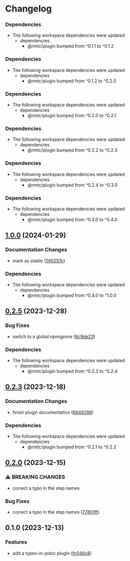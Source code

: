 # Changelog

### Dependencies

* The following workspace dependencies were updated
  * dependencies
    * @rmtc/plugin bumped from ^0.1.1 to ^0.1.2

### Dependencies

* The following workspace dependencies were updated
  * dependencies
    * @rmtc/plugin bumped from ^0.1.2 to ^0.2.0

### Dependencies

* The following workspace dependencies were updated
  * dependencies
    * @rmtc/plugin bumped from ^0.2.0 to ^0.2.1

### Dependencies

* The following workspace dependencies were updated
  * dependencies
    * @rmtc/plugin bumped from ^0.2.2 to ^0.2.3

### Dependencies

* The following workspace dependencies were updated
  * dependencies
    * @rmtc/plugin bumped from ^0.2.4 to ^0.3.0

### Dependencies

* The following workspace dependencies were updated
  * dependencies
    * @rmtc/plugin bumped from ^0.3.0 to ^0.4.0

## [1.0.0](https://github.com/rowanmanning/toolchain/compare/plugin-types-in-jsdoc-v0.2.7...plugin-types-in-jsdoc-v1.0.0) (2024-01-29)


### Documentation Changes

* mark as stable ([595257c](https://github.com/rowanmanning/toolchain/commit/595257cdb79b451a728a60d67063279f4b7b9105))


### Dependencies

* The following workspace dependencies were updated
  * dependencies
    * @rmtc/plugin bumped from ^0.4.0 to ^1.0.0

## [0.2.5](https://github.com/rowanmanning/toolchain/compare/plugin-types-in-jsdoc-v0.2.4...plugin-types-in-jsdoc-v0.2.5) (2023-12-28)


### Bug Fixes

* switch to a global npmignore ([8c9de23](https://github.com/rowanmanning/toolchain/commit/8c9de2325e0783d1471cbd0f17a684d5eb301246))


### Dependencies

* The following workspace dependencies were updated
  * dependencies
    * @rmtc/plugin bumped from ^0.2.3 to ^0.2.4

## [0.2.3](https://github.com/rowanmanning/toolchain/compare/plugin-types-in-jsdoc-v0.2.2...plugin-types-in-jsdoc-v0.2.3) (2023-12-18)


### Documentation Changes

* finish plugin documentation ([6649298](https://github.com/rowanmanning/toolchain/commit/66492985257fa151576c904d881a3803b55aa863))


### Dependencies

* The following workspace dependencies were updated
  * dependencies
    * @rmtc/plugin bumped from ^0.2.1 to ^0.2.2

## [0.2.0](https://github.com/rowanmanning/toolchain/compare/plugin-types-in-jsdoc-v0.1.1...plugin-types-in-jsdoc-v0.2.0) (2023-12-15)


### ⚠ BREAKING CHANGES

* correct a typo in the step names

### Bug Fixes

* correct a typo in the step names ([77801ff](https://github.com/rowanmanning/toolchain/commit/77801fff1cbb0351f338b6e2a43507f23bc6b358))

## 0.1.0 (2023-12-13)


### Features

* add a types-in-jsdoc plugin ([fc046c8](https://github.com/rowanmanning/toolchain/commit/fc046c8e33ffb4a7b0dde14e12f25a238efcfb58))
